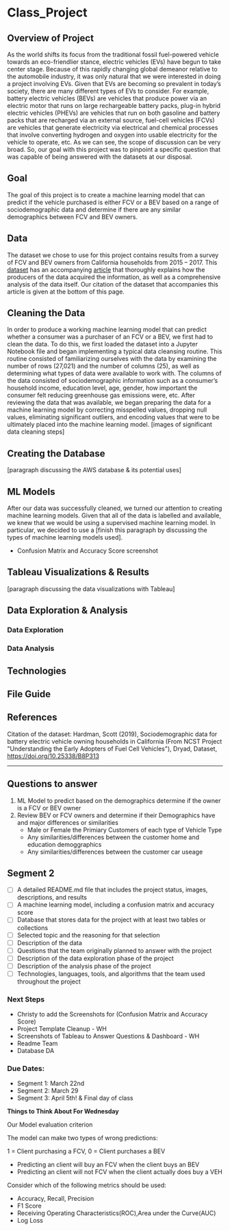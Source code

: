 # Class_Project

## Overview of Project
As the world shifts its focus from the traditional fossil fuel-powered vehicle towards an eco-friendlier stance, electric vehicles (EVs) have begun to take center stage.  Because of this rapidly changing global demeanor relative to the automobile industry, it was only natural that we were interested in doing a project involving EVs.  Given that EVs are becoming so prevalent in today’s society, there are many different types of EVs to consider.  For example, battery electric vehicles (BEVs) are vehicles that produce power via an electric motor that runs on large rechargeable battery packs, plug-in hybrid electric vehicles (PHEVs) are vehicles that run on both gasoline and battery packs that are recharged via an external source, fuel-cell vehicles (FCVs) are vehicles that generate electricity via electrical and chemical processes that involve converting hydrogen and oxygen into usable electricity for the vehicle to operate, etc.  As we can see, the scope of discussion can be very broad.  So, our goal with this project was to pinpoint a specific question that was capable of being answered with the datasets at our disposal.  

## Goal
The goal of this project is to create a machine learning model that can predict if the vehicle purchased is either FCV or a BEV based on a range of sociodemographic data and determine if there are any similar demographics between FCV and BEV owners.


## Data
The dataset we chose to use for this project contains results from a survey of FCV and BEV owners from California households from 2015 – 2017.  This [dataset](https://doi.org/10.25338/B8P313) has an accompanying [article](https://escholarship.org/uc/item/866706mr) that thoroughly explains how the producers of the data acquired the information, as well as a comprehensive analysis of the data itself.   Our citation of the dataset that accompanies this article is given at the bottom of this page.

## Cleaning the Data
In order to produce a working machine learning model that can predict whether a consumer was a purchaser of an FCV or a BEV, we first had to clean the data.  To do this, we first loaded the dataset into a Jupyter Notebook file and began implementing a typical data cleansing routine.  This routine consisted of familiarizing ourselves with the data by examining the number of rows (27,021) and the number of columns (25), as well as determining what types of data were available to work with.  The columns of the data consisted of sociodemographic information such as a consumer’s household income, education level, age, gender, how important the consumer felt reducing greenhouse gas emissions were, etc.  After reviewing the data that was available, we began preparing the data for a machine learning model by correcting misspelled values, dropping null values, eliminating significant outliers, and encoding values that were to be ultimately placed into the machine learning model. 
[images of significant data cleaning steps]

## Creating the Database
[paragraph discussing the AWS database & its potential uses]

## ML Models
After our data was successfully cleaned, we turned our attention to creating machine learning models.  Given that all of the data is labelled and available, we knew that we would be using a supervised machine learning model.  In particular, we decided to use a [finish this paragraph by discussing the types of machine learning models used].  

- Confusion Matrix and Accuracy Score screenshot

## Tableau Visualizations & Results
[paragraph discussing the data visualizations with Tableau]

## Data Exploration & Analysis
### Data Exploration
### Data Analysis

## Technologies 

## File Guide 

## References
Citation of the dataset: 
Hardman, Scott (2019), Sociodemographic data for battery electric vehicle owning households in California (From NCST Project "Understanding the Early Adopters of Fuel Cell Vehicles"), Dryad, Dataset, https://doi.org/10.25338/B8P313

<hr>

## Questions to answer
1. ML Model to predict based on the demographics determine if the owner is a FCV or BEV owner
2. Review BEV or FCV owners and determine if their Demographics have and major differences or similarities
    -  Male or Female the Primiary Customers of each type of Vehicle Type
    - Any similarities/differences between the customer home and education demoggraphics
    - Any similarities/differences between the customer car useage
    

## Segment 2
- [ ] A detailed README.md file that includes the project status, images, descriptions, and results
- [ ] A machine learning model, including a confusion matrix and accuracy score 
- [ ] Database that stores data for the project with at least two tables or collections
- [ ] Selected topic and the reasoning for that selection
- [ ] Description of the data
- [ ] Questions that the team originally planned to answer with the project
- [ ] Description of the data exploration phase of the project
- [ ] Description of the analysis phase of the project
- [ ] Technologies, languages, tools, and algorithms that the team used throughout the project

### Next Steps
- Christy to add the Screenshots for (Confusion Matrix and Accuracy Score)
- Project Template Cleanup - WH
- Screenshots of Tableau to Answer Questions & Dashboard - WH
- Readme Team 
- Database DA



### Due Dates: 
 - Segment 1: March 22nd 
 - Segment 2: March 29
 - Segment 3: April 5th! & Final day of class


**Things to Think About For Wednesday**

Our Model evaluation criterion

The model can make two types of wrong predictions:

1 = Client purchasing a FCV, 0 = Client purchases a BEV

- Predicting an client will buy an FCV when the client buys an BEV
- Predicting an client will not FCV when the client actually does buy a VEH 

Consider which of the following metrics should be used:

- Accuracy, Recall, Precision
- F1 Score
- Receiving Operating Characteristics(ROC),Area under the Curve(AUC)
- Log Loss
